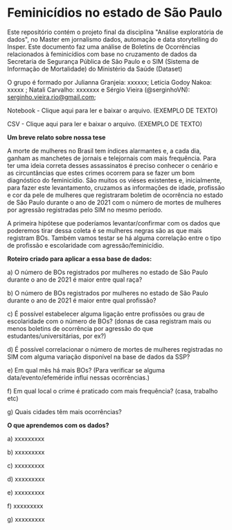 # Feminicídios no estado de São Paulo
Este repositório contém o projeto final da disciplina "Análise exploratória de dados", no Master em jornalismo dados, automação e data storytelling do Insper. Este documento faz uma análise de Boletins de Ocorrências relacionados à feminicídios com base no cruzamento de dados da Secretaria de Segurança Pública de São Paulo e o SIM (Sistema de Informação de Mortalidade) do Ministério da Saúde (Dataset)

O grupo é formado por Julianna Granjeia: xxxxxx; Leticia Godoy Nakoa: xxxxx ; Natali Carvalho: xxxxxxx e Sérgio Vieira (@serginhoVN): serginho.vieira.rio@gmail.com; 



Notebook - Clique aqui para ler e baixar o arquivo. (EXEMPLO DE TEXTO)

CSV - Clique aqui para ler e baixar o arquivo. (EXEMPLO DE TEXTO)

**Um breve relato sobre nossa tese**

A morte de mulheres no Brasil tem índices alarmantes e, a cada dia, ganham as manchetes de jornais e telejornais com mais frequência. Para ter uma ideia correta desses assassinatos é preciso conhecer o cenário e as circuntâncias que estes crimes ocorrem para se fazer um bom diagnóstico do feminicídio. São muitos os viéses existentes e, inicialmente, para fazer este levantamento, cruzamos as informações de idade, profissão e cor da pele de mulheres que registraram boletim de ocorrência no estado de São Paulo durante o ano de 2021 com o número de mortes de mulheres por agressão registradas pelo SIM no mesmo período. 

A primeira hipótese que poderíamos levantar/confirmar com os dados que poderemos tirar dessa coleta é se mulheres negras são as que mais registram BOs. Também vamos testar se há alguma correlação entre o tipo de profissão e escolaridade com agressão/feminicídio.


**Roteiro criado para aplicar a essa base de dados:**

a) O número de BOs registrados por mulheres no estado de São Paulo durante o ano de 2021 é maior entre qual raça?

b) O número de BOs registrados por mulheres no estado de São Paulo durante o ano de 2021 é maior entre qual profissão?

c) É possível estabelecer alguma ligação entre profissões ou grau de escolaridade com o número de BOs? (donas de casa registram mais ou menos boletins de ocorrência por agressão do que estudantes/universitárias, por ex?)

d) É possível correlacionar o número de mortes de mulheres registradas no SIM com alguma variação disponível na base de dados da SSP?

e) Em qual mês há mais BOs? (Para verificar se alguma data/evento/efeméride influi nessas ocorrências.)

f) Em qual local o crime é praticado com mais frequência? (casa, trabalho etc)

g) Quais cidades têm mais ocorrências? 

**O que aprendemos com os dados?**

a) xxxxxxxxx

b) xxxxxxxxx

c) xxxxxxxxx

d) xxxxxxxxx

e) xxxxxxxxx

f) xxxxxxxxx

g) xxxxxxxxx


